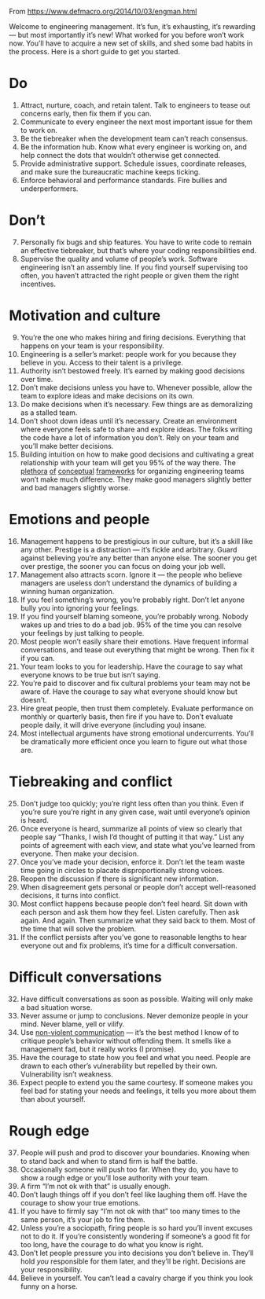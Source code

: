 ---
---

From <https://www.defmacro.org/2014/10/03/engman.html>

Welcome to engineering management. It’s fun, it’s exhausting, it’s rewarding — but most importantly it’s new! What worked for you before won’t work now. You’ll have to acquire a new set of skills, and shed some bad habits in the process. Here is a short guide to get you started.

Do
==

1.  Attract, nurture, coach, and retain talent. Talk to engineers to tease out concerns early, then fix them if you can.
2.  Communicate to every engineer the next most important issue for them to work on.
3.  Be the tiebreaker when the development team can’t reach consensus.
4.  Be the information hub. Know what every engineer is working on, and help connect the dots that wouldn’t otherwise get connected.
5.  Provide administrative support. Schedule issues, coordinate releases, and make sure the bureaucratic machine keeps ticking.
6.  Enforce behavioral and performance standards. Fire bullies and underperformers.

Don’t
=====

7.  Personally fix bugs and ship features. You have to write code to remain an effective tiebreaker, but that’s where your coding responsibilities end.
8.  Supervise the quality and volume of people’s work. Software engineering isn’t an assembly line. If you find yourself supervising too often, you haven’t attracted the right people or given them the right incentives.

Motivation and culture
======================

9.  You’re the one who makes hiring and firing decisions. Everything that happens on your team is your responsibility.
10.  Engineering is a seller’s market: people work for you because they believe in you. Access to their talent is a privilege.
11.  Authority isn’t bestowed freely. It’s earned by making good decisions over time.
12.  Don’t make decisions unless you have to. Whenever possible, allow the team to explore ideas and make decisions on its own.
13.  Do make decisions when it’s necessary. Few things are as demoralizing as a stalled team.
14.  Don’t shoot down ideas until it’s necessary. Create an environment where everyone feels safe to share and explore ideas. The folks writing the code have a lot of information you don’t. Rely on your team and you’ll make better decisions.
15.  Building intuition on how to make good decisions and cultivating a great relationship with your team will get you 95% of the way there. The [plethora](http://randsinrepose.com/archives/the-update-the-vent-and-the-disaster/) [of](https://en.wikipedia.org/wiki/Scrum_(software_development)) [conceptual](https://en.wikipedia.org/wiki/OKR) [frameworks](https://en.wikipedia.org/wiki/Kanban) for organizing engineering teams won’t make much difference. They make good managers slightly better and bad managers slightly worse.

Emotions and people
===================

16.  Management happens to be prestigious in our culture, but it’s a skill like any other. Prestige is a distraction — it’s fickle and arbitrary. Guard against believing you’re any better than anyone else. The sooner you get over prestige, the sooner you can focus on doing your job well.
17.  Management also attracts scorn. Ignore it — the people who believe managers are useless don’t understand the dynamics of building a winning human organization.
18.  If you feel something’s wrong, you’re probably right. Don’t let anyone bully you into ignoring your feelings.
19.  If you find yourself blaming someone, you’re probably wrong. Nobody wakes up and tries to do a bad job. 95% of the time you can resolve your feelings by just talking to people.
20.  Most people won’t easily share their emotions. Have frequent informal conversations, and tease out everything that might be wrong. Then fix it if you can.
21.  Your team looks to you for leadership. Have the courage to say what everyone knows to be true but isn’t saying.
22.  You’re paid to discover and fix cultural problems your team may not be aware of. Have the courage to say what everyone should know but doesn’t.
23.  Hire great people, then trust them completely. Evaluate performance on monthly or quarterly basis, then fire if you have to. Don’t evaluate people daily, it will drive everyone (including you) insane.
24.  Most intellectual arguments have strong emotional undercurrents. You’ll be dramatically more efficient once you learn to figure out what those are.

Tiebreaking and conflict
========================

25.  Don’t judge too quickly; you’re right less often than you think. Even if you’re sure you’re right in any given case, wait until everyone’s opinion is heard.
26.  Once everyone is heard, summarize all points of view so clearly that people say “Thanks, I wish I’d thought of putting it that way.” List any points of agreement with each view, and state what you’ve learned from everyone. Then make your decision.
27.  Once you’ve made your decision, enforce it. Don’t let the team waste time going in circles to placate disproportionally strong voices.
28.  Reopen the discussion if there is significant new information.
29.  When disagreement gets personal or people don’t accept well-reasoned decisions, it turns into conflict.
30.  Most conflict happens because people don’t feel heard. Sit down with each person and ask them how they feel. Listen carefully. Then ask again. And again. Then summarize what they said back to them. Most of the time that will solve the problem.
31.  If the conflict persists after you’ve gone to reasonable lengths to hear everyone out and fix problems, it’s time for a difficult conversation.

Difficult conversations
=======================

32.  Have difficult conversations as soon as possible. Waiting will only make a bad situation worse.
33.  Never assume or jump to conclusions. Never demonize people in your mind. Never blame, yell or vilify.
34.  Use [non-violent communication](http://firstround.com/article/power-up-your-team-with-nonviolent-communication-principles) — it’s the best method I know of to critique people’s behavior without offending them. It smells like a management fad, but it really works (I promise).
35.  Have the courage to state how you feel and what you need. People are drawn to each other’s vulnerability but repelled by their own. Vulnerability isn’t weakness.
36.  Expect people to extend you the same courtesy. If someone makes you feel bad for stating your needs and feelings, it tells you more about them than about yourself.

Rough edge
==========

37.  People will push and prod to discover your boundaries. Knowing when to stand back and when to stand firm is half the battle.
38.  Occasionally someone will push too far. When they do, you have to show a rough edge or you’ll lose authority with your team.
39.  A firm “I’m not ok with that” is usually enough.
40.  Don’t laugh things off if you don’t feel like laughing them off. Have the courage to show your true emotions.
41.  If you have to firmly say “I’m not ok with that” too many times to the same person, it’s your job to fire them.
42.  Unless you’re a sociopath, firing people is so hard you’ll invent excuses not to do it. If you’re consistently wondering if someone’s a good fit for too long, have the courage to do what you know is right.
43.  Don’t let people pressure you into decisions you don’t believe in. They’ll hold _you_ responsible for them later, and they’ll be right. Decisions are your responsibility.
44.  Believe in yourself. You can’t lead a cavalry charge if you think you look funny on a horse.

